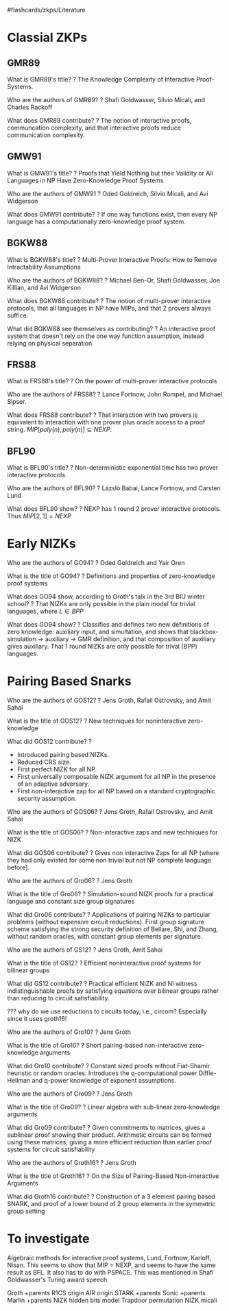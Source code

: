 #flashcards/zkps/Literature

# Classial ZKPs

## GMR89

What is GMR89's title?
?
The Knowledge Complexity of Interactive Proof-Systems.
<!--SR:2022-06-16,51,250-->

Who are the authors of GMR89?
?
Shafi Goldwasser, Silvio Micali, and Charles Rackoff
<!--SR:2022-08-31,80,210-->

What does GMR89 contribute?
?
The notion of interactive proofs, communcation complexity, and that interactive proofs reduce communication complexity.
<!--SR:2022-08-13,76,210-->

## GMW91

What is GMW91's title?
?
Proofs that Yield Nothing but their Validity or All Languages in NP Have Zero-Knowledge Proof Systems
<!--SR:2022-07-06,26,130-->

Who are the authors of GMW91
?
Oded Goldreich, Silvio Micali, and Avi Widgerson
<!--SR:2022-06-27,42,190-->

What does GMW91 contribute?
?
If one way functions exist, then every NP language has a computationally zero-knowledge proof system.
<!--SR:2022-06-19,24,170-->

## BGKW88

What is BGKW88's title?
?
Multi-Prover Interactive Proofs: How to Remove Intractability Assumptions
<!--SR:2022-06-15,33,170-->

Who are the authors of BGKW88?
?
Michael Ben-Or, Shafi Goldwasser, Joe Killian, and Avi Widgerson
<!--SR:2022-07-02,34,170-->

What does BGKW88 contribute?
?
The notion of multi-prover interactive protocols, that all languages in NP have MIPs, and that 2 provers always suffice.
<!--SR:2022-06-26,17,130-->

What did BGKW88 see themselves as contributing?
?
An interactive proof system that doesn't rely on the one way function assumption, instead relying on physical separation.
<!--SR:2022-06-19,11,130-->

## FRS88

What is FRS88's title?
?
On the power of multi-prover interactive protocols
<!--SR:2022-08-21,78,210-->

Who are the authors of FRS88?
?
Lance Fortnow, John Rompel, and Michael Sipser.
<!--SR:2022-07-19,44,170-->

What does FRS88 contribute?
?
That interaction with two provers is equivalent to interaction with one prover plus oracle access to a proof string. $MIP[poly(n), poly(n)] \subseteq NEXP$.
<!--SR:2022-06-17,7,130-->

## BFL90

What is BFL90's title?
?
Non-deterministic exponential time has two prover interactive protocols.
<!--SR:2022-06-18,20,150-->

Who are the authors of BFL90?
?
Lázsló Babai, Lance Fortnow, and Carsten Lund
<!--SR:2022-06-26,41,190-->

What does BFL90 show?
?
NEXP has 1 round 2 prover interactive protocols. Thus $MIP[2, 1] = NEXP$
<!--SR:2022-06-16,23,150-->



# Early NIZKs

Who are the authors of GO94?
?
Oded Goldreich and Yair Oren
<!--SR:2022-07-05,33,210-->

What is the title of GO94?
?
Definitions and properties of zero-knowledge proof systems
<!--SR:2022-06-26,23,170-->

What does GO94 show, according to Groth's talk in the 3rd BIU winter school?
?
That NIZKs are only possible in the plain model for trivial languages, where $L \in BPP$
<!--SR:2022-06-24,33,250-->

What does GO94 show?
?
Classifies and defines two new definitions of zero knowledge: auxiliary input, and simultation, and shows that blackbox-simulation -> auxiliary -> GMR definition, and that composition of auxiliary gives auxiliary.
That 1 round NIZKs are only possible for trival (BPP) languages.
<!--SR:2022-06-26,14,170-->


# Pairing Based Snarks

Who are the authors of GOS12?
?
Jens Groth, Rafail Ostrovsky, and Amit Sahai
<!--SR:2022-07-10,34,230-->

What is the title of GOS12?
?
New techniques for noninteractive zero-knowledge
<!--SR:2022-07-15,33,170-->

What did GOS12 contribute?
?
- Introduced pairing based NIZKs. 
 - Reduced CRS size. 
 - First perfect NIZK for all NP. 
 - First universally composable NIZK argument for all NP in the presence of an adaptive adversary. 
 - First non-interactive zap for all NP based on a standard cryptographic security assumption.
<!--SR:2022-06-25,19,190-->

Who are the authors of GOS06?
?
Jens Groth, Rafail Ostrovsky, and Amit Sahai
<!--SR:2022-06-18,29,250-->

What is the title of GOS06?
?
Non-interactive zaps and new techniques for NIZK
<!--SR:2022-06-28,15,150-->

What did GOS06 contribute?
?
Gives non interactive Zaps for all NP (where they had only existed for some non trivial but not NP complete language before).
<!--SR:2022-06-18,6,130-->

Who are the authors of Gro06?
?
Jens Groth
<!--SR:2022-08-14,63,250-->

What is the title of Gro06?
?
Simulation-sound NIZK proofs for a practical language and constant size group signatures
<!--SR:2022-06-18,5,130-->

What did Gro06 contribute?
?
Applications of pairing NIZKs to particular problems (without expensive circuit reductions). First group signature scheme satisfying the strong security definition of Bellare, Shi, and Zhang, without random oracles, with constant group elements per signature.
<!--SR:2022-07-11,27,190-->

Who are the authors of GS12?
?
Jens Groth, Amit Sahai
<!--SR:2022-06-21,32,250-->

What is the title of GS12?
?
Efficient noninteractive proof systems for bilinear groups
<!--SR:2022-06-16,3,130-->

What did GS12 contribute?
?
Practical efficient NIZK and NI witness indistinguishable proofs by satisfying equations over bilinear groups rather than reducing to circuit satisfiability.
<!--SR:2022-06-15,11,150-->

??? why do we use reductions to circuits today, i.e., circom? Especially since it uses groth16!

Who are the authors of Gro10?
?
Jens Groth
<!--SR:2022-07-14,42,230-->

What is the title of Gro10?
?
Short pairing-based non-interactive zero-knowledge arguments
<!--SR:2022-06-15,3,210-->

What did Gro10 contribute?
?
Constant sized proofs without Fiat-Shamir heuristic or random oracles. Introduces the q-computational power Diffie-Hellman and q-power knowledge of exponent assumptions.
<!--SR:2022-06-16,12,250-->

Who are the authors of Gro09?
?
Jens Groth
<!--SR:2022-06-20,30,250-->

What is the title of Gro09?
?
Linear algebra with sub-linear zero-knowledge arguments
<!--SR:2022-06-20,6,130-->

What did Gro09 contribute?
?
Given commitments to matrices, gives a sublinear proof showing their product. Arithmetic circuits can be formed using these matrices, giving a more efficient reduction than earlier proof systems for circuit satisfiability
<!--SR:2022-06-30,24,170-->

Who are the authors of Groth16?
?
Jens Groth
<!--SR:2022-06-15,27,250-->

What is the title of Groth16?
?
On the Size of Pairing-Based Non-interactive Arguments
<!--SR:2022-06-22,15,170-->

What did Groth16 contribute?
?
Construction of a 3 element pairing based SNARK, and proof of a lower bound of 2 group elements in the symmetric group setting
<!--SR:2022-06-27,29,210-->

# To investigate 
Algebraic methods for interactive proof systems, Lund, Fortnow, Karloff, Nisan.
This seems to show that MIP = NEXP, and seems to have the same result as BFL. It also has to do with PSPACE. This was mentioned in Shafi Goldwasser's Turing award speech.


Groth +parents
R1CS origin
AIR origin
STARK +parents
Sonic +parents
Marlin +parents
NIZK hidden bits model
Trapdoor permutation
NIZK micali